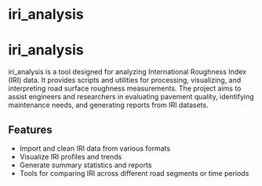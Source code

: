 # iri_analysis
# iri_analysis

iri_analysis is a tool designed for analyzing International Roughness Index (IRI) data. It provides scripts and utilities for processing, visualizing, and interpreting road surface roughness measurements. The project aims to assist engineers and researchers in evaluating pavement quality, identifying maintenance needs, and generating reports from IRI datasets.

## Features

- Import and clean IRI data from various formats
- Visualize IRI profiles and trends
- Generate summary statistics and reports
- Tools for comparing IRI across different road segments or time periods

